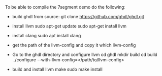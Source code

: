 To be able to compile the 7segment demo do the following:

* build ghdl from source:
git clone https://github.com/ghdl/ghdl.git

* install llvm
sudo apt-get update
sudo apt-get install llvm

* install clang
sudo apt install clang

* get the path of the llvm-config and copy it
which llvm-config

* Go to the ghdl directory and configure llvm
cd ghdl
mkdir build
cd build
../configure --with-llvm-config=</path/to/llvm-config>

* build and install llvm
make
sudo make install
